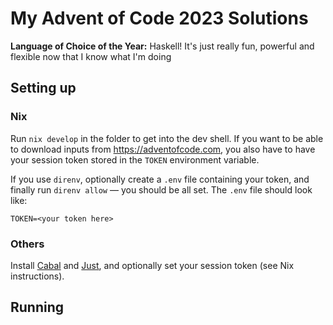 # My Advent of Code 2023 Solutions

**Language of Choice of the Year:** Haskell! It's just really fun, powerful and flexible now that I know what I'm doing

## Setting up

### Nix

Run `nix develop` in the folder to get into the dev shell. If you want to be able to download inputs from https://adventofcode.com, you also have to have your session token stored in the `TOKEN` environment variable.

If you use `direnv`, optionally create a `.env` file containing your token, and finally run `direnv allow` — you should be all set.
The `.env` file should look like:

```env
TOKEN=<your token here>
```

### Others

Install [Cabal](https://www.haskell.org/cabal/) and [Just](https://just.systems), and optionally set your session token (see Nix instructions).

## Running
